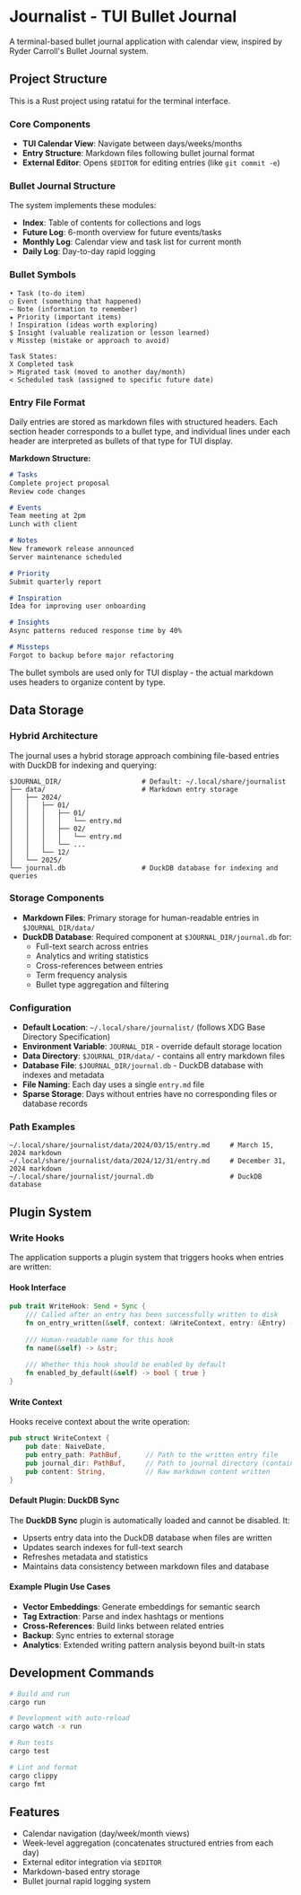 # Journalist - TUI Bullet Journal

A terminal-based bullet journal application with calendar view, inspired by Ryder Carroll's Bullet Journal system.

## Project Structure

This is a Rust project using ratatui for the terminal interface.

### Core Components

- **TUI Calendar View**: Navigate between days/weeks/months
- **Entry Structure**: Markdown files following bullet journal format
- **External Editor**: Opens `$EDITOR` for editing entries (like `git commit -e`)

### Bullet Journal Structure

The system implements these modules:

- **Index**: Table of contents for collections and logs
- **Future Log**: 6-month overview for future events/tasks
- **Monthly Log**: Calendar view and task list for current month
- **Daily Log**: Day-to-day rapid logging

### Bullet Symbols

```
• Task (to-do item)
○ Event (something that happened)  
— Note (information to remember)
★ Priority (important items)
! Inspiration (ideas worth exploring)
$ Insight (valuable realization or lesson learned)
v Misstep (mistake or approach to avoid)

Task States:
X Completed task
> Migrated task (moved to another day/month)
< Scheduled task (assigned to specific future date)
```

### Entry File Format

Daily entries are stored as markdown files with structured headers. Each section header corresponds to a bullet type, and individual lines under each header are interpreted as bullets of that type for TUI display.

**Markdown Structure:**
```markdown
# Tasks
Complete project proposal
Review code changes

# Events
Team meeting at 2pm
Lunch with client

# Notes
New framework release announced
Server maintenance scheduled

# Priority
Submit quarterly report

# Inspiration
Idea for improving user onboarding

# Insights
Async patterns reduced response time by 40%

# Missteps
Forgot to backup before major refactoring
```

The bullet symbols are used only for TUI display - the actual markdown uses headers to organize content by type.

## Data Storage

### Hybrid Architecture

The journal uses a hybrid storage approach combining file-based entries with DuckDB for indexing and querying:

```
$JOURNAL_DIR/                    # Default: ~/.local/share/journalist
├── data/                        # Markdown entry storage
│   ├── 2024/
│   │   ├── 01/
│   │   │   ├── 01/
│   │   │   │   └── entry.md
│   │   │   ├── 02/
│   │   │   │   └── entry.md
│   │   │   └── ...
│   │   └── 12/
│   └── 2025/
└── journal.db                   # DuckDB database for indexing and queries
```

### Storage Components

- **Markdown Files**: Primary storage for human-readable entries in `$JOURNAL_DIR/data/`
- **DuckDB Database**: Required component at `$JOURNAL_DIR/journal.db` for:
  - Full-text search across entries
  - Analytics and writing statistics
  - Cross-references between entries
  - Term frequency analysis
  - Bullet type aggregation and filtering

### Configuration

- **Default Location**: `~/.local/share/journalist/` (follows XDG Base Directory Specification)
- **Environment Variable**: `JOURNAL_DIR` - override default storage location
- **Data Directory**: `$JOURNAL_DIR/data/` - contains all entry markdown files
- **Database File**: `$JOURNAL_DIR/journal.db` - DuckDB database with indexes and metadata
- **File Naming**: Each day uses a single `entry.md` file
- **Sparse Storage**: Days without entries have no corresponding files or database records

### Path Examples

```
~/.local/share/journalist/data/2024/03/15/entry.md     # March 15, 2024 markdown
~/.local/share/journalist/data/2024/12/31/entry.md     # December 31, 2024 markdown
~/.local/share/journalist/journal.db                   # DuckDB database
```

## Plugin System

### Write Hooks

The application supports a plugin system that triggers hooks when entries are written:

#### Hook Interface

```rust
pub trait WriteHook: Send + Sync {
    /// Called after an entry has been successfully written to disk
    fn on_entry_written(&self, context: &WriteContext, entry: &Entry) -> anyhow::Result<()>;
    
    /// Human-readable name for this hook
    fn name(&self) -> &str;
    
    /// Whether this hook should be enabled by default
    fn enabled_by_default(&self) -> bool { true }
}
```

#### Write Context

Hooks receive context about the write operation:

```rust
pub struct WriteContext {
    pub date: NaiveDate,
    pub entry_path: PathBuf,      // Path to the written entry file
    pub journal_dir: PathBuf,     // Path to journal directory (contains journal.db)
    pub content: String,          // Raw markdown content written
}
```

#### Default Plugin: DuckDB Sync

The **DuckDB Sync** plugin is automatically loaded and cannot be disabled. It:
- Upserts entry data into the DuckDB database when files are written
- Updates search indexes for full-text search
- Refreshes metadata and statistics
- Maintains data consistency between markdown files and database

#### Example Plugin Use Cases

- **Vector Embeddings**: Generate embeddings for semantic search
- **Tag Extraction**: Parse and index hashtags or mentions  
- **Cross-References**: Build links between related entries
- **Backup**: Sync entries to external storage
- **Analytics**: Extended writing pattern analysis beyond built-in stats

## Development Commands

```bash
# Build and run
cargo run

# Development with auto-reload
cargo watch -x run

# Run tests
cargo test

# Lint and format
cargo clippy
cargo fmt
```

## Features

- Calendar navigation (day/week/month views)
- Week-level aggregation (concatenates structured entries from each day)
- External editor integration via `$EDITOR`
- Markdown-based entry storage
- Bullet journal rapid logging system
